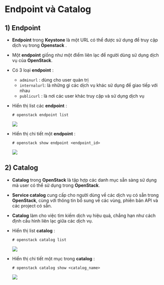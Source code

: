 # Endpoint và Catalog
## **1) Endpoint**
- **Endpoint** trong **Keystone** là một URL có thể được sử dụng để truy cập dịch vụ trong **Openstack** .
- Một **endpoint** giống như một điểm liên lạc để người dùng sử dụng dịch vụ của **OpenStack**.
- Có 3 loại **endpoint** :
    - `adminurl` : dùng cho user quản trị
    - `internalurl`: là những gì các dịch vụ khác sử dụng để giao tiếp với nhau
    - `publicurl` : là nơi các user khác truy cập và sử dụng dịch vụ
- Hiển thị list các **endpoint** :
    ```
    # openstack endpoint list
    ```
    <img src=https://i.imgur.com/KtPUr4d.png>

- Hiển thị chi tiết một **endpoint** :
    ```
    # openstack show endpoint <endpoint_id>
    ```
    <img src=https://i.imgur.com/oyw3An2.png>

## **2) Catalog**
- **Catalog** trong **OpenStack** là tập hợp các danh mục sẵn sàng sử dụng mà user có thể sử dụng trong **OpenStack**.
- **Service catalog** cung cấp cho người dùng về các dịch vụ có sẵn trong **OpenStack**, cùng với thông tin bổ sung về các vùng, phiên bản API và các project có sẵn.
- **Catalog** làm cho việc tìm kiếm dịch vụ hiệu quả, chẳng hạn như cách định cấu hình liên lạc giữa các dịch vụ.
- Hiển thị list **catalog** :
    ```
    # openstack catalog list
    ```
    <img src=https://i.imgur.com/hRRG0bC.png>

- Hiển thị chi tiết một mục trong **catalog** :
    ```
    # openstack catalog show <catalog_name>
    ```
    <img src=https://i.imgur.com/IQJnSkm.png>
